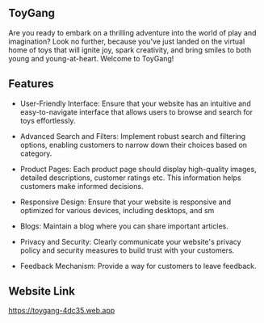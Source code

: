 ## ToyGang

Are you ready to embark on a thrilling adventure into the world of play and imagination? Look no further, because you've just landed on the virtual home of toys that will ignite joy, spark creativity, and bring smiles to both young and young-at-heart. Welcome to ToyGang!

## Features

* User-Friendly Interface: Ensure that your website has an intuitive and easy-to-navigate interface that allows users to browse and search for toys effortlessly.

* Advanced Search and Filters: Implement robust search and filtering options, enabling customers to narrow down their choices based on category.

* Product Pages: Each product page should display high-quality images, detailed descriptions, customer ratings etc. This information helps customers make informed decisions.



* Responsive Design: Ensure that your website is responsive and optimized for various devices, including desktops, and sm

* Blogs: Maintain a blog where you can share important articles.



* Privacy and Security: Clearly communicate your website's privacy policy and security measures to build trust with your customers.

* Feedback Mechanism: Provide a way for customers to leave feedback.

## Website Link

https://toygang-4dc35.web.app